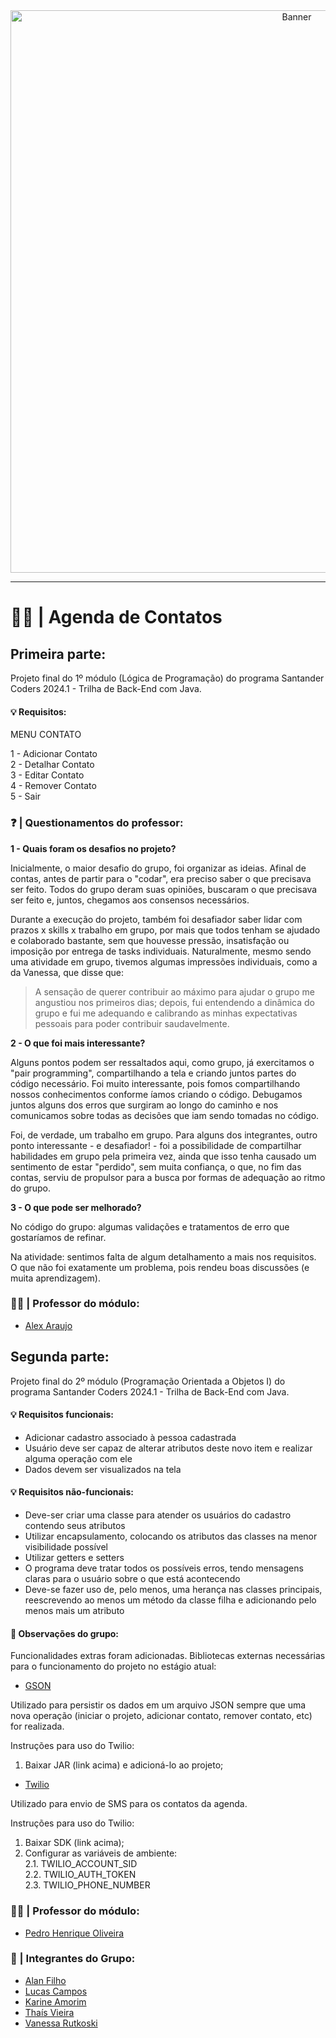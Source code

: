 <div align="center">
 <img src="https://cdn.discordapp.com/attachments/1225623617371635745/1277702992346218547/WhatsApp_Image_2024-08-26_at_15.54.39.jpeg?ex=66ce2123&is=66cccfa3&hm=53e5ac1b9220a731b380e8364f55611422e9590936269c43bdeb315bb90c0690&" alt="Banner" width="900"/>
</div>

---

# 🧑‍💻 | **Agenda de Contatos**

## Primeira parte:

Projeto final do 1º módulo (Lógica de Programação) do programa Santander Coders 2024.1 - Trilha de Back-End com Java.

#### 💡 Requisitos:

MENU CONTATO  

1 - Adicionar Contato  
2 - Detalhar Contato  
3 - Editar Contato  
4 - Remover Contato  
5 - Sair

### ❓ | **Questionamentos do professor:** 
**1 - Quais foram os desafios no projeto?**

Inicialmente, o maior desafio do grupo, foi organizar as ideias. Afinal de contas, antes de partir para o "codar", era preciso
saber o que precisava ser feito. Todos do grupo deram suas opiniões, buscaram o que precisava ser feito e, juntos, chegamos aos consensos necessários. 

Durante a execução do projeto, também foi desafiador saber lidar com prazos x skills x trabalho em grupo, por mais que todos tenham se ajudado e colaborado bastante, sem que houvesse pressão, insatisfação ou imposição por entrega de tasks individuais. Naturalmente, mesmo sendo uma atividade em grupo, tivemos algumas impressões individuais, como a da Vanessa, que disse que:

> A sensação de querer contribuir ao máximo para ajudar o grupo me
> angustiou nos primeiros dias; depois, fui entendendo a dinâmica do
> grupo e fui me adequando e calibrando as minhas expectativas pessoais
> para poder contribuir saudavelmente.

**2 - O que foi mais interessante?**

Alguns pontos podem ser ressaltados aqui, como grupo, já exercitamos o "pair programming", compartilhando a tela e criando juntos partes do código necessário. Foi muito interessante, pois fomos compartilhando nossos conhecimentos conforme íamos criando o código. 
Debugamos juntos alguns dos erros que surgiram ao longo do caminho e nos comunicamos sobre todas as decisões que iam sendo tomadas no código. 

Foi, de verdade, um trabalho em grupo.
Para alguns dos integrantes, outro ponto interessante - e desafiador! - foi a possibilidade de compartilhar habilidades em grupo pela primeira vez, ainda que isso tenha causado um sentimento de estar "perdido", sem muita confiança, o que, no fim das contas, serviu de propulsor para a busca por formas de adequação ao ritmo do grupo.

**3 - O que pode ser melhorado?**

No código do grupo: algumas validações e tratamentos de erro que gostaríamos de refinar.

Na atividade: sentimos falta de algum detalhamento a mais nos requisitos. O que não foi exatamente um problema, pois rendeu boas discussões (e muita aprendizagem).

### 👨‍🏫 | **Professor do módulo:**

- [Alex Araujo](https://github.com/alexsaspbr)

## Segunda parte:

Projeto final do 2º módulo (Programação Orientada a Objetos I) do programa Santander Coders 2024.1 - Trilha de Back-End com Java.

#### 💡 Requisitos funcionais:

* Adicionar cadastro associado à pessoa cadastrada
* Usuário deve ser capaz de alterar atributos deste novo item e realizar alguma operação com ele
* Dados devem ser visualizados na tela

#### 💡 Requisitos não-funcionais:

* Deve-ser criar uma classe para atender os usuários do cadastro contendo seus atributos
* Utilizar encapsulamento, colocando os atributos das classes na menor visibilidade possível
* Utilizar getters e setters
* O programa deve tratar todos os possíveis erros, tendo mensagens claras para o usuário sobre o que está acontecendo
* Deve-se fazer uso de, pelo menos, uma herança nas classes principais, reescrevendo ao menos um método da classe filha e adicionando pelo menos mais um atributo

#### 📌 Observações do grupo:

Funcionalidades extras foram adicionadas. Bibliotecas externas necessárias para o funcionamento do projeto no estágio atual:

- [GSON](https://github.com/google/gson)

Utilizado para persistir os dados em um arquivo JSON sempre que uma nova operação (iniciar o projeto, adicionar contato, remover contato, etc) for realizada.

Instruções para uso do Twilio:
1. Baixar JAR (link acima) e adicioná-lo ao projeto;

- [Twilio](https://www.twilio.com/docs/libraries)

Utilizado para envio de SMS para os contatos da agenda.

Instruções para uso do Twilio:
1. Baixar SDK (link acima);
2. Configurar as variáveis de ambiente:  
2.1. TWILIO_ACCOUNT_SID  
2.2. TWILIO_AUTH_TOKEN  
2.3. TWILIO_PHONE_NUMBER

### 👨‍🏫 | **Professor do módulo:**

- [Pedro Henrique Oliveira](https://www.linkedin.com/in/pedro-hlto/)

### 👥 | **Integrantes do Grupo:**

- [Alan Filho](https://github.com/oalleeN)
- [Lucas Campos](https://github.com/lucascodebr20)
- [Karine Amorim](https://github.com/Kahmori)
- [Thaís Vieira](https://github.com/trvieira)
- [Vanessa Rutkoski](https://github.com/nessartk)



